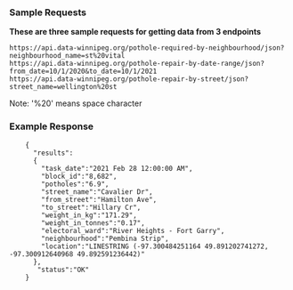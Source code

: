 ### Sample Requests  
  
  
**These are three sample requests for getting data from 3 endpoints**
```
https://api.data-winnipeg.org/pothole-required-by-neighbourhood/json?neighbourhood_name=st%20vital
https://api.data-winnipeg.org/pothole-repair-by-date-range/json?from_date=10/1/2020&to_date=10/1/2021
https://api.data-winnipeg.org/pothole-repair-by-street/json?street_name=wellington%20st
```
Note: '%20' means space character


### Example Response
```
    {
      "results":
      {
        "task_date":"2021 Feb 28 12:00:00 AM",
        "block_id":"8,682",
        "potholes":"6.9",
        "street_name":"Cavalier Dr",
        "from_street":"Hamilton Ave",
        "to_street":"Hillary Cr",
        "weight_in_kg":"171.29",
        "weight_in_tonnes":"0.17",
        "electoral_ward":"River Heights - Fort Garry",
        "neighbourhood":"Pembina Strip",
        "location":"LINESTRING (-97.300484251164 49.891202741272, -97.300912640968 49.892591236442)"
      },
       "status":"OK"
    }
```

	

	
	

	

	

	

	

	

	

	

	
